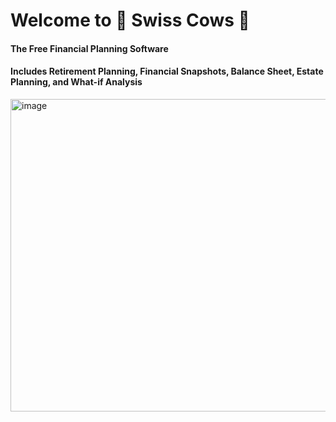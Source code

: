 # Welcome to  🧀 Swiss Cows 🧀 
#### The Free Financial Planning Software
#### Includes Retirement Planning, Financial Snapshots, Balance Sheet, Estate Planning, and What-if Analysis
<img width="1000" height="500" alt="image" src="https://github.com/user-attachments/assets/938d345c-15b6-4b51-b3d7-2a394c40dbab" />
